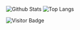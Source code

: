 ![Github Stats](https://github-readme-stats.vercel.app/api?username=aakashsuryawanshi&count_private=true&show_icons=true&include_all_commits=true&theme=dark)
![Top Langs](https://github-readme-stats.vercel.app/api/top-langs/?username=aakashsuryawanshi&hide=TeX&layout=compact&theme=dark)

![Visitor Badge](https://visitor-badge.laobi.icu/badge?page_id=aakashsuryawanshi)

